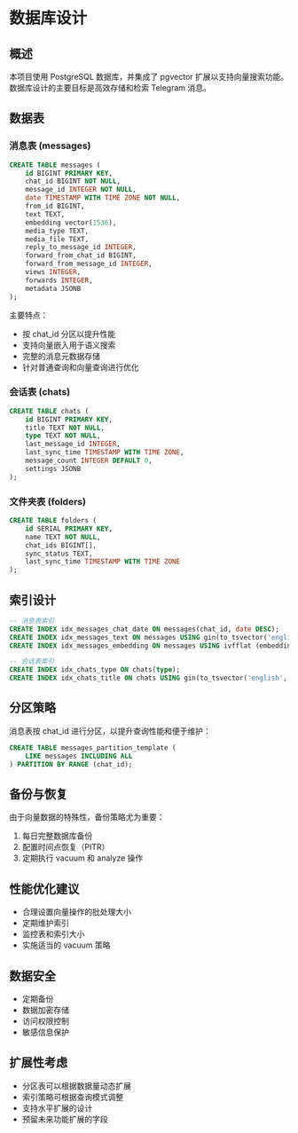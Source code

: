 # 数据库设计

## 概述

本项目使用 PostgreSQL 数据库，并集成了 pgvector 扩展以支持向量搜索功能。数据库设计的主要目标是高效存储和检索 Telegram 消息。

## 数据表

### 消息表 (messages)

```sql
CREATE TABLE messages (
    id BIGINT PRIMARY KEY,
    chat_id BIGINT NOT NULL,
    message_id INTEGER NOT NULL,
    date TIMESTAMP WITH TIME ZONE NOT NULL,
    from_id BIGINT,
    text TEXT,
    embedding vector(1536),
    media_type TEXT,
    media_file TEXT,
    reply_to_message_id INTEGER,
    forward_from_chat_id BIGINT,
    forward_from_message_id INTEGER,
    views INTEGER,
    forwards INTEGER,
    metadata JSONB
);
```

主要特点：
- 按 chat_id 分区以提升性能
- 支持向量嵌入用于语义搜索
- 完整的消息元数据存储
- 针对普通查询和向量查询进行优化

### 会话表 (chats)

```sql
CREATE TABLE chats (
    id BIGINT PRIMARY KEY,
    title TEXT NOT NULL,
    type TEXT NOT NULL,
    last_message_id INTEGER,
    last_sync_time TIMESTAMP WITH TIME ZONE,
    message_count INTEGER DEFAULT 0,
    settings JSONB
);
```

### 文件夹表 (folders)

```sql
CREATE TABLE folders (
    id SERIAL PRIMARY KEY,
    name TEXT NOT NULL,
    chat_ids BIGINT[],
    sync_status TEXT,
    last_sync_time TIMESTAMP WITH TIME ZONE
);
```

## 索引设计

```sql
-- 消息表索引
CREATE INDEX idx_messages_chat_date ON messages(chat_id, date DESC);
CREATE INDEX idx_messages_text ON messages USING gin(to_tsvector('english', text));
CREATE INDEX idx_messages_embedding ON messages USING ivfflat (embedding vector_cosine_ops);

-- 会话表索引
CREATE INDEX idx_chats_type ON chats(type);
CREATE INDEX idx_chats_title ON chats USING gin(to_tsvector('english', title));
```

## 分区策略

消息表按 chat_id 进行分区，以提升查询性能和便于维护：

```sql
CREATE TABLE messages_partition_template (
    LIKE messages INCLUDING ALL
) PARTITION BY RANGE (chat_id);
```

## 备份与恢复

由于向量数据的特殊性，备份策略尤为重要：

1. 每日完整数据库备份
2. 配置时间点恢复（PITR）
3. 定期执行 vacuum 和 analyze 操作

## 性能优化建议

- 合理设置向量操作的批处理大小
- 定期维护索引
- 监控表和索引大小
- 实施适当的 vacuum 策略

## 数据安全

- 定期备份
- 数据加密存储
- 访问权限控制
- 敏感信息保护

## 扩展性考虑

- 分区表可以根据数据量动态扩展
- 索引策略可根据查询模式调整
- 支持水平扩展的设计
- 预留未来功能扩展的字段 
